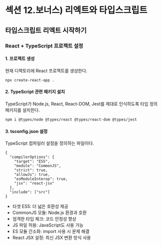 
# 섹션 12.보너스) 리엑트와 타입스크립트

## 타입스크립트 리엑트 시작하기
### React + TypeScript 프로젝트 설정

#### 1. 프로젝트 생성
현재 디렉토리에 React 프로젝트를 생성한다.
```
npx create-react-app .
```

#### 2. TypeScript 관련 패키지 설치
TypeScript가 Node.js, React, React-DOM, Jest를 제대로 인식하도록 타입 정의 패키지를 설치한다.
```
npm i @types/node @types/react @types/react-dom @types/jest
```

#### 3. tsconfig.json 설정
TypeScript 컴파일러 설정을 정의하는 파일이다.
```
{
  "compilerOptions": {
    "target": "ES5",
    "module": "CommonJS",
    "strict": true,
    "allowJs": true,
    "esModuleInterop": true,
    "jsx": "react-jsx"
  },
  "include": ["src"]
}
```
- 타겟 ES5: 더 넓은 호환성 제공
- CommonJS 모듈: Node.js 환경과 호환
- 엄격한 타입 체크: 코드 안정성 향상
- JS 파일 허용: JavaScript도 사용 가능
- ES 모듈 간소화: import 사용 시 문제 해결
- React JSX 설정: 최신 JSX 변환 방식 사용
